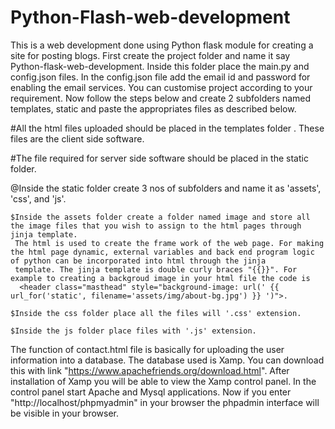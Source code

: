 # Python-Flash-web-development
This is a web development done using Python flask module for creating a site for posting blogs. First create the project folder and name it say Python-flask-web-development. Inside this folder place the main.py and config.json files. In the config.json file add the email id and password for enabling the email services. You can customise project according to your requirement. Now follow the steps below and create 2 subfolders named templates, static and paste the appropriates files as described below. 

#All the html files uploaded should be placed in the templates folder . These files are the client side software.

#The file required for server side software should be placed in the static folder.

  @Inside the static folder create 3 nos of subfolders and name it as 'assets', 'css', and 'js'.
  
    $Inside the assets folder create a folder named image and store all the image files that you wish to assign to the html pages through jinja template. 
     The html is used to create the frame work of the web page. For making the html page dynamic, external variables and back end program logic of python can be incorporated into html through the jinja
     template. The jinja template is double curly braces "{{}}". For example to creating a backgroud image in your html file the code is
      <header class="masthead" style="background-image: url(' {{ url_for('static', filename='assets/img/about-bg.jpg') }} ')">.
      
    $Inside the css folder place all the files will '.css' extension.
    
    $Inside the js folder place files with '.js' extension.

The function of contact.html file is basically for uploading the user information into a database. The database used is Xamp. You can download this with link "https://www.apachefriends.org/download.html". After installation of Xamp you will be able to view the Xamp control panel. In the control panel start Apache and Mysql applications. Now if you enter "http://localhost/phpmyadmin" in your browser the phpadmin interface will be visible in your browser.
